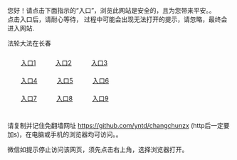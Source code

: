 您好！请点击下面指示的“入口”，浏览此网站是安全的，且为您带来平安。。 <br/>
点击入口后，请耐心等待， 过程中可能会出现无法打开的提示，请忽略，最终会进入网站. </br>

法轮大法在长春<br/>
<div style="padding:10px"><a style="margin:20px" target="_blank" href="https://d2ra1nsdb1h5kk.cloudfront.net/2Qpsp?bbufkirr" id="ccLink1" rel="nofollow">入口1</a> <a target="_blank" style="margin:20px" href="https://d23p6jkb2zd6rs.cloudfront.net/2Qpsp?zcjgfp" id="ccLink2" rel="nofollow">入口2</a> <a style="margin:20px" target="_blank" href="https://dj5aloktet0ym.cloudfront.net/2Qpsp?gukwbd" id="ccLink3" rel="nofollow">入口3</a></div>

<div style="padding:10px" ><a style="margin:20px" target="_blank" href="https://d2ra1nsdb1h5kk.cloudfront.net/2Qpsp?bbufkirr" id="ccLink4" rel="nofollow">入口4</a> <a style="margin:20px" href="https://d23p6jkb2zd6rs.cloudfront.net/2Qpsp?zcjgfp" target="_blank" id="ccLink5" rel="nofollow">入口5</a> <a style="margin:20px" href="https://dj5aloktet0ym.cloudfront.net/2Qpsp?gukwbd" target="_blank" id="ccLink6" rel="nofollow">入口6</a></div>

<div style="padding:10px"><a style="margin:20px" target="_blank" href="https://d2ra1nsdb1h5kk.cloudfront.net/2Qpsp?bbufkirr" id="ccLink7" rel="nofollow">入口7</a> <a style="margin:20px" href="https://d23p6jkb2zd6rs.cloudfront.net/2Qpsp?zcjgfp" target="_blank" id="ccLink8" rel="nofollow">入口8</a> <a style="margin:20px" target="_blank" href="https://dj5aloktet0ym.cloudfront.net/2Qpsp?gukwbd" id="ccLink9" rel="nofollow">入口9</a></div>

<br/>



请复制并记住免翻墙网址 https://github.com/yntd/changchunzx (http后一定要加s)，在电脑或手机的浏览器均可访问。。<br/>

微信如提示停止访问该网页，须先点击右上角，选择浏览器打开。
